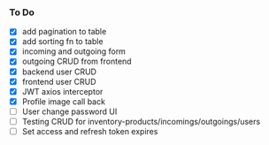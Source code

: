 ### To Do

- [X] add pagination to table
- [X] add sorting fn to table
- [x] incoming and outgoing form
- [X] outgoing CRUD from frontend
- [X] backend user CRUD
- [X] frontend user CRUD
- [X] JWT axios interceptor
- [X] Profile image call back
- [ ] User change password UI
- [ ] Testing CRUD for inventory-products/incomings/outgoings/users
- [ ] Set access and refresh token expires

